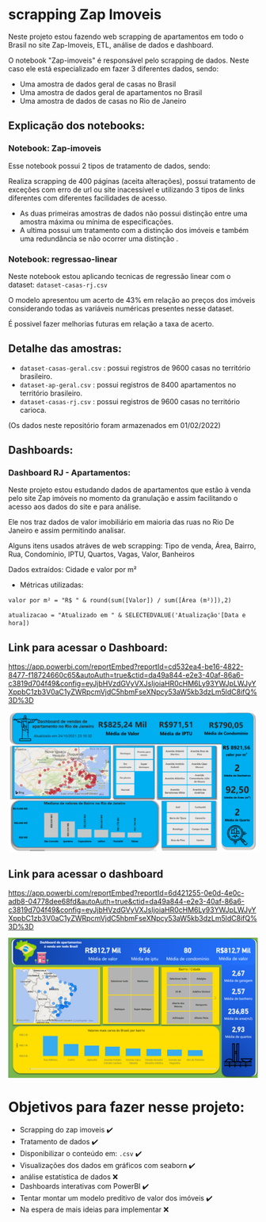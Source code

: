 # scrapping Zap Imoveis
Neste projeto estou fazendo web scrapping de apartamentos em todo o Brasil no site Zap-Imoveis, ETL, análise de dados e dashboard. 

O notebook "Zap-imoveis" é responsável pelo scrapping de dados. Neste caso ele está especializado em fazer 3 diferentes dados, sendo: 

* Uma amostra de dados geral de casas no Brasil
* Uma amostra de dados geral de apartamentos no Brasil  
* Uma amostra de dados de casas no Rio de Janeiro  

## Explicação dos notebooks:

### Notebook: Zap-imoveis
Esse notebook possui 2 tipos de tratamento de dados, sendo:

Realiza scrapping de 400 páginas (aceita alterações), possui tratamento de exceções com erro de url ou site inacessível e utilizando 3 tipos de links diferentes com diferentes facilidades de acesso. 

* As duas primeiras amostras de dados não possui distinção entre uma amostra máxima ou mínima de especificações.
* A ultima possui um tratamento com a distinção dos imóveis e também uma redundância se não ocorrer uma distinção .

### Notebook: regressao-linear

Neste notebook estou aplicando tecnicas de regressão linear com o dataset: `dataset-casas-rj.csv`

O modelo apresentou um acerto de 43% em relação ao preços dos imóveis considerando todas as variáveis numéricas presentes nesse dataset.

É possivel fazer melhorias futuras em relação a taxa de acerto. 

## Detalhe das amostras:

* `dataset-casas-geral.csv` : possui registros de 9600 casas no território brasileiro.
* `dataset-ap-geral.csv` : possui registros de 8400 apartamentos no território brasileiro.
* `dataset-casas-rj.csv` : possui registros de 9600 casas no território carioca.

(Os dados neste repositório foram armazenados em 01/02/2022)

## Dashboards:

### Dashboard RJ  -  Apartamentos:

Neste projeto estou estudando dados de apartamentos que estão à venda pelo site Zap imóveis no momento da granulação e assim facilitando o acesso aos dados do site e para análise. 


Ele nos traz dados de valor imobiliário em maioria das ruas no Rio De Janeiro e assim permitindo analisar.
 
Alguns itens usados atráves de web scrapping: Tipo de venda, Área, Bairro, Rua, Condomínio, IPTU, Quartos, Vagas, Valor, Banheiros

Dados extraídos: Cidade e valor por m² 

* Métricas utilizadas:

 ```
valor por m² = "R$ " & round(sum([Valor]) / sum([Área (m²)]),2)
 ```
 
 ```
 atualizacao = "Atualizado em " & SELECTEDVALUE('Atualização'[Data e hora])
 ```

## Link para acessar o Dashboard:
https://app.powerbi.com/reportEmbed?reportId=cd532ea4-be16-4822-8477-f18724660c65&autoAuth=true&ctid=da49a844-e2e3-40af-86a6-c3819d704f49&config=eyJjbHVzdGVyVXJsIjoiaHR0cHM6Ly93YWJpLWJyYXppbC1zb3V0aC1yZWRpcmVjdC5hbmFseXNpcy53aW5kb3dzLm5ldC8ifQ%3D%3D

 ![Imagem da dashboard](/dashboard/imagem/dashboard-rj.png)

## Link para acessar o dashboard

https://app.powerbi.com/reportEmbed?reportId=6d421255-0e0d-4e0c-adb8-04778dee68fd&autoAuth=true&ctid=da49a844-e2e3-40af-86a6-c3819d704f49&config=eyJjbHVzdGVyVXJsIjoiaHR0cHM6Ly93YWJpLWJyYXppbC1zb3V0aC1yZWRpcmVjdC5hbmFseXNpcy53aW5kb3dzLm5ldC8ifQ%3D%3D

 ![Imagem da dashboard](/dashboard/imagem/dashboard-apt-geral.png)

# Objetivos para fazer nesse projeto:

* Scrapping do zap imoveis :heavy_check_mark:
* Tratamento de dados :heavy_check_mark:
* Disponibilizar o conteúdo em: `.csv` :heavy_check_mark:
* Visualizações dos dados em gráficos com seaborn :heavy_check_mark:
* análise estatística de dados :x:
* Dashboards interativas com PowerBI :heavy_check_mark:
* Tentar montar um modelo preditivo de valor dos imóveis :heavy_check_mark:
* Na espera de mais ideias para implementar :x:

